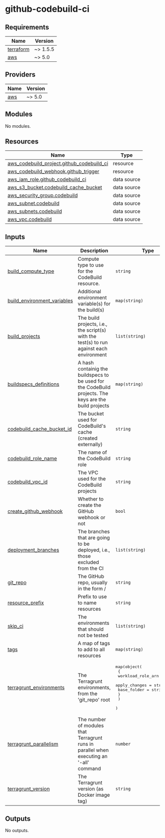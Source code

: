 # github-codebuild-ci

<!-- BEGINNING OF PRE-COMMIT-TERRAFORM DOCS HOOK -->
## Requirements

| Name | Version |
|------|---------|
| <a name="requirement_terraform"></a> [terraform](#requirement\_terraform) | ~> 1.5.5 |
| <a name="requirement_aws"></a> [aws](#requirement\_aws) | ~> 5.0 |

## Providers

| Name | Version |
|------|---------|
| <a name="provider_aws"></a> [aws](#provider\_aws) | ~> 5.0 |

## Modules

No modules.

## Resources

| Name | Type |
|------|------|
| [aws_codebuild_project.github_codebuild_ci](https://registry.terraform.io/providers/hashicorp/aws/latest/docs/resources/codebuild_project) | resource |
| [aws_codebuild_webhook.github_trigger](https://registry.terraform.io/providers/hashicorp/aws/latest/docs/resources/codebuild_webhook) | resource |
| [aws_iam_role.github_codebuild_ci](https://registry.terraform.io/providers/hashicorp/aws/latest/docs/data-sources/iam_role) | data source |
| [aws_s3_bucket.codebuild_cache_bucket](https://registry.terraform.io/providers/hashicorp/aws/latest/docs/data-sources/s3_bucket) | data source |
| [aws_security_group.codebuild](https://registry.terraform.io/providers/hashicorp/aws/latest/docs/data-sources/security_group) | data source |
| [aws_subnet.codebuild](https://registry.terraform.io/providers/hashicorp/aws/latest/docs/data-sources/subnet) | data source |
| [aws_subnets.codebuild](https://registry.terraform.io/providers/hashicorp/aws/latest/docs/data-sources/subnets) | data source |
| [aws_vpc.codebuild](https://registry.terraform.io/providers/hashicorp/aws/latest/docs/data-sources/vpc) | data source |

## Inputs

| Name | Description | Type | Default | Required |
|------|-------------|------|---------|:--------:|
| <a name="input_build_compute_type"></a> [build\_compute\_type](#input\_build\_compute\_type) | Compute type to use for the CodeBuild resource. | `string` | `"BUILD_GENERAL1_SMALL"` | no |
| <a name="input_build_environment_variables"></a> [build\_environment\_variables](#input\_build\_environment\_variables) | Additional environment variable(s) for the build(s) | `map(string)` | `{}` | no |
| <a name="input_build_projects"></a> [build\_projects](#input\_build\_projects) | The build projects, i.e., the script(s) with the test(s) to run against each environment | `list(string)` | <pre>[<br>  "ci"<br>]</pre> | no |
| <a name="input_buildspecs_definitions"></a> [buildspecs\_definitions](#input\_buildspecs\_definitions) | A hash containig the buildspecs to be used for the CodeBuild projects. The keys are the build projects | `map(string)` | `{}` | no |
| <a name="input_codebuild_cache_bucket_id"></a> [codebuild\_cache\_bucket\_id](#input\_codebuild\_cache\_bucket\_id) | The bucket used for CodeBuild's cache (created externally) | `string` | n/a | yes |
| <a name="input_codebuild_role_name"></a> [codebuild\_role\_name](#input\_codebuild\_role\_name) | The name of the CodeBuild role | `string` | n/a | yes |
| <a name="input_codebuild_vpc_id"></a> [codebuild\_vpc\_id](#input\_codebuild\_vpc\_id) | The VPC used for the CodeBuild projects | `string` | n/a | yes |
| <a name="input_create_github_webhook"></a> [create\_github\_webhook](#input\_create\_github\_webhook) | Whether to create the GitHub webhook or not | `bool` | `true` | no |
| <a name="input_deployment_branches"></a> [deployment\_branches](#input\_deployment\_branches) | The branches that are going to be deployed, i.e., those excluded from the CI | `list(string)` | <pre>[<br>  "main"<br>]</pre> | no |
| <a name="input_git_repo"></a> [git\_repo](#input\_git\_repo) | The GitHub repo, usually in the form <organisation>/<repo name> | `string` | n/a | yes |
| <a name="input_resource_prefix"></a> [resource\_prefix](#input\_resource\_prefix) | Prefix to use to name resources | `string` | `"image-factory"` | no |
| <a name="input_skip_ci"></a> [skip\_ci](#input\_skip\_ci) | The environments that should not be tested | `list(string)` | `[]` | no |
| <a name="input_tags"></a> [tags](#input\_tags) | A map of tags to add to all resources | `map(string)` | `{}` | no |
| <a name="input_terragrunt_environments"></a> [terragrunt\_environments](#input\_terragrunt\_environments) | The Terragrunt environments, from the 'git\_repo' root | <pre>map(object(<br>    {<br>      workload_role_arn = string<br>      apply_changes     = string<br>      base_folder       = string<br>    }<br>    )<br>  )</pre> | n/a | yes |
| <a name="input_terragrunt_parallelism"></a> [terragrunt\_parallelism](#input\_terragrunt\_parallelism) | The number of modules that Terragrunt runs in parallel when executing an '-all' command | `number` | `25` | no |
| <a name="input_terragrunt_version"></a> [terragrunt\_version](#input\_terragrunt\_version) | The Terragrunt version (as Docker image tag) | `string` | `"aws-tf-1.5.5-tg-0.50.4"` | no |

## Outputs

No outputs.
<!-- END OF PRE-COMMIT-TERRAFORM DOCS HOOK -->
